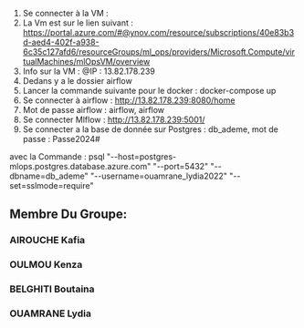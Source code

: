 1. Se connecter à la VM :
2. La Vm est sur le lien suivant : https://portal.azure.com/#@ynov.com/resource/subscriptions/40e83b3d-aed4-402f-a938-6c35c127afd6/resourceGroups/ml_ops/providers/Microsoft.Compute/virtualMachines/mlOpsVM/overview
3. Info sur la VM : @IP : 13.82.178.239
4. Dedans y a le dossier airflow
5. Lancer la commande suivante pour le docker : docker-compose up
6. Se connecter à airflow : http://13.82.178.239:8080/home
7. Mot de passe airflow : airflow, airflow
8. Se connecter Mlflow : http://13.82.178.239:5001/
9. Se connecter a la base de donnée sur Postgres : db_ademe, mot de passe : Passe2024#

avec la Commande : psql "--host=postgres-mlops.postgres.database.azure.com" "--port=5432" "--dbname=db_ademe" "--username=ouamrane_lydia2022" "--set=sslmode=require"


## Membre Du Groupe:

### AIROUCHE Kafia 
### OULMOU Kenza
### BELGHITI Boutaina
### OUAMRANE Lydia


